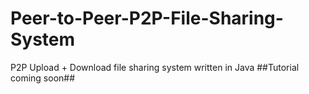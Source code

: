 # Peer-to-Peer-P2P-File-Sharing-System
P2P Upload + Download file sharing system written in Java
##Tutorial coming soon##
